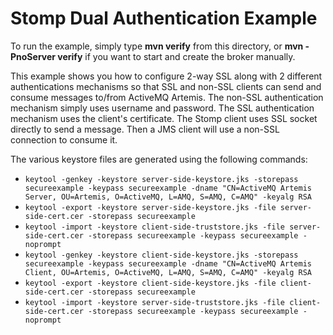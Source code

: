 # Stomp Dual Authentication Example

To run the example, simply type **mvn verify** from this directory, or **mvn -PnoServer verify** if you want to start and create the broker manually.

This example shows you how to configure 2-way SSL along with 2 different authentications mechanisms so that SSL and non-SSL clients can send and consume messages to/from ActiveMQ Artemis. The non-SSL authentication mechanism simply uses username and password. The SSL authentication mechanism uses the client's certificate. The Stomp client uses SSL socket directly to send a message. Then a JMS client will use a non-SSL connection to consume it.

The various keystore files are generated using the following commands:

* `keytool -genkey -keystore server-side-keystore.jks -storepass secureexample -keypass secureexample -dname "CN=ActiveMQ Artemis Server, OU=Artemis, O=ActiveMQ, L=AMQ, S=AMQ, C=AMQ" -keyalg RSA`
* `keytool -export -keystore server-side-keystore.jks -file server-side-cert.cer -storepass secureexample`
* `keytool -import -keystore client-side-truststore.jks -file server-side-cert.cer -storepass secureexample -keypass secureexample -noprompt`
* `keytool -genkey -keystore client-side-keystore.jks -storepass secureexample -keypass secureexample -dname "CN=ActiveMQ Artemis Client, OU=Artemis, O=ActiveMQ, L=AMQ, S=AMQ, C=AMQ" -keyalg RSA`
* `keytool -export -keystore client-side-keystore.jks -file client-side-cert.cer -storepass secureexample`
* `keytool -import -keystore server-side-truststore.jks -file client-side-cert.cer -storepass secureexample -keypass secureexample -noprompt`